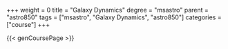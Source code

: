 +++
weight = 0
title = "Galaxy Dynamics"
degree = "msastro"
parent = "astro850"
tags = ["msastro", "Galaxy Dynamics", "astro850"]
categories = ["course"]
+++

{{< genCoursePage >}}
